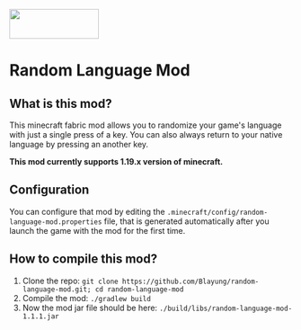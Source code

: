 <img src="https://i.imgur.com/Ol1Tcf8.png" width="159" height="53"></img>
# Random Language Mod

## What is this mod?
This minecraft fabric mod allows you to randomize your game's language with just a single press of a key. You can also always return to your native language by pressing an another key.  
  
**This mod currently supports 1.19.x version of minecraft.**

## Configuration
You can configure that mod by editing the `.minecraft/config/random-language-mod.properties` file, that is generated automatically after you launch the game with the mod for the first time.

## How to compile this mod?
1. Clone the repo: `git clone https://github.com/Blayung/random-language-mod.git; cd random-language-mod`
2. Compile the mod: `./gradlew build`
3. Now the mod jar file should be here: `./build/libs/random-language-mod-1.1.1.jar`
